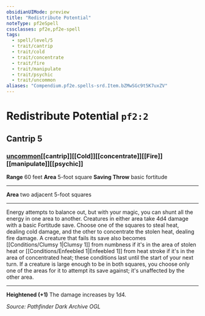 ```yaml
---
obsidianUIMode: preview
title: "Redistribute Potential"
noteType: pf2eSpell
cssclasses: pf2e,pf2e-spell
tags:
  - spell/level/5
  - trait/cantrip
  - trait/cold
  - trait/concentrate
  - trait/fire
  - trait/manipulate
  - trait/psychic
  - trait/uncommon
aliases: "Compendium.pf2e.spells-srd.Item.bZMwSGc9t5K7uxZV" 
---
```

# Redistribute Potential  `pf2:2`  
## Cantrip 5
### [uncommon](uncommon "Uncommon Rarity Trait")[[cantrip]][[Cold]][[concentrate]][[Fire]][[manipulate]][[psychic]]

**Range** 60 feet
**Area** 5-foot square
**Saving Throw** basic fortitude
* * * 
**Area** two adjacent 5-foot squares

* * *

Energy attempts to balance out, but with your magic, you can shunt all the energy in one area to another. Creatures in either area take 4d4 damage with a basic Fortitude save. Choose one of the squares to steal heat, dealing cold damage, and the other to concentrate the stolen heat, dealing fire damage. A creature that fails its save also becomes [[Conditions/Clumsy 1|Clumsy 1]] from numbness if it's in the area of stolen heat or [[Conditions/Enfeebled 1|Enfeebled 1]] from heat stroke if it's in the area of concentrated heat; these conditions last until the start of your next turn. If a creature is large enough to be in both squares, you choose only one of the areas for it to attempt its save against; it's unaffected by the other area.

* * *

**Heightened (+1)** The damage increases by 1d4.

*Source: Pathfinder Dark Archive*
*OGL*